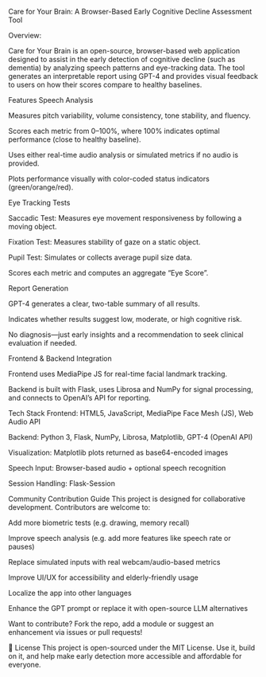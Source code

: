Care for Your Brain: A Browser-Based Early Cognitive Decline Assessment Tool

Overview:

Care for Your Brain is an open-source, browser-based web application designed to assist in the early detection of cognitive decline (such as dementia) by analyzing speech patterns and eye-tracking data. The tool generates an interpretable report using GPT-4 and provides visual feedback to users on how their scores compare to healthy baselines.

Features
Speech Analysis

Measures pitch variability, volume consistency, tone stability, and fluency.

Scores each metric from 0–100%, where 100% indicates optimal performance (close to healthy baseline).

Uses either real-time audio analysis or simulated metrics if no audio is provided.

Plots performance visually with color-coded status indicators (green/orange/red).

Eye Tracking Tests

Saccadic Test: Measures eye movement responsiveness by following a moving object.

Fixation Test: Measures stability of gaze on a static object.

Pupil Test: Simulates or collects average pupil size data.

Scores each metric and computes an aggregate “Eye Score”.

Report Generation

GPT-4 generates a clear, two-table summary of all results.

Indicates whether results suggest low, moderate, or high cognitive risk.

No diagnosis—just early insights and a recommendation to seek clinical evaluation if needed.

Frontend & Backend Integration

Frontend uses MediaPipe JS for real-time facial landmark tracking.

Backend is built with Flask, uses Librosa and NumPy for signal processing, and connects to OpenAI’s API for reporting.

Tech Stack
Frontend: HTML5, JavaScript, MediaPipe Face Mesh (JS), Web Audio API

Backend: Python 3, Flask, NumPy, Librosa, Matplotlib, GPT-4 (OpenAI API)

Visualization: Matplotlib plots returned as base64-encoded images

Speech Input: Browser-based audio + optional speech recognition

Session Handling: Flask-Session

Community Contribution Guide
This project is designed for collaborative development. Contributors are welcome to:

Add more biometric tests (e.g. drawing, memory recall)

Improve speech analysis (e.g. add more features like speech rate or pauses)

Replace simulated inputs with real webcam/audio-based metrics

Improve UI/UX for accessibility and elderly-friendly usage

Localize the app into other languages

Enhance the GPT prompt or replace it with open-source LLM alternatives

 Want to contribute? Fork the repo, add a module or suggest an enhancement via issues or pull requests!

📄 License
This project is open-sourced under the MIT License. Use it, build on it, and help make early detection more accessible and affordable for everyone.
